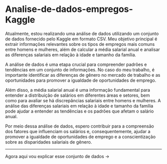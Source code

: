 # Analise-de-dados-empregos-Kaggle
 
Atualmente, estou realizando uma análise de dados utilizando um conjunto de dados fornecido pelo Kaggle em formato CSV. Meu objetivo principal é extrair informações relevantes sobre os tipos de empregos mais comuns entre homens e mulheres, além de calcular a média salarial anual e analisar as diferenças salariais em relação à idade e tamanho da família.

A análise de dados é uma etapa crucial para compreender padrões e tendências em um conjunto de informações. No caso do meu trabalho, é importante identificar as diferenças de gênero no mercado de trabalho e as oportunidades para promover a igualdade de oportunidades de emprego.

Além disso, a média salarial anual é uma informação fundamental para entender a distribuição de salários em diferentes áreas e setores, bem como para avaliar se há discrepâncias salariais entre homens e mulheres. A análise das diferenças salariais em relação à idade e tamanho da família pode ajudar a entender as tendências e os padrões que afetam o salário anual.

Por meio dessa análise de dados, espero contribuir para a compreensão dos fatores que influenciam os salários e, consequentemente, ajudar a promover a igualdade de oportunidades de emprego e a conscientização sobre as disparidades salariais de gênero.

----------------------------------------------------------------------------------------------------------------------------------------------------------------------
Agora aqui vou explicar esse conjunto de dados ->
